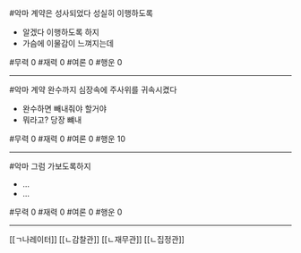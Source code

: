 #악마
계약은 성사되었다
성실히 이행하도록
- 알겠다 이행하도록 하지
- 가슴에 이물감이 느껴지는데

#무력 0
#재력 0
#여론 0
#행운 0

---
#악마 
계약 완수까지 심장속에 주사위를 귀속시켰다
- 완수하면 빼내줘야 할거야
- 뭐라고? 당장 뺴내

#무력 0
#재력 0
#여론 0
#행운 10

---
#악마 
그럼 가보도록하지
- ...
- ...

#무력 0
#재력 0
#여론 0
#행운 0

---
[[ㄱ나레이터]]
[[ㄴ감찰관]]
[[ㄴ재무관]]
[[ㄴ집정관]]
